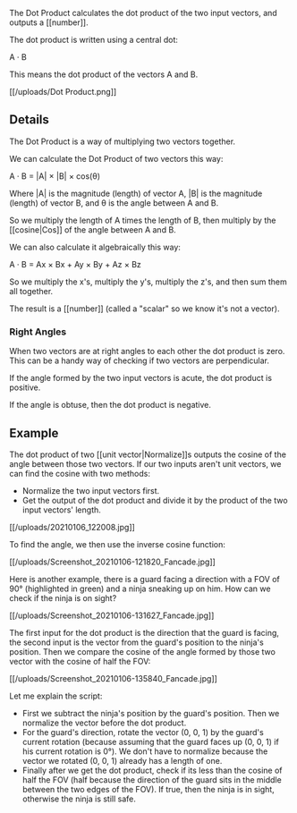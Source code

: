 The Dot Product calculates the dot product of the two input vectors, and outputs a [[number]].

The dot product is written using a central dot:

A · B

This means the dot product of the vectors A and B.

[[/uploads/Dot Product.png]]

## Details

The Dot Product is a way of multiplying two vectors together.

We can calculate the Dot Product of two vectors this way:

A · B = \|A\| × \|B\| × cos(θ)

Where \|A\| is the magnitude (length) of vector A, \|B\| is the magnitude (length) of vector B, and θ is the angle between A and B.

So we multiply the length of A times the length of B, then multiply by the [[cosine|Cos]] of the angle between A and B.

We can also calculate it algebraically this way:

A · B = Ax × Bx + Ay × By + Az × Bz

So we multiply the x's, multiply the y's, multiply the z's, and then sum them all together.

The result is a [[number]] (called a "scalar" so we know it's not a vector).

### Right Angles

When two vectors are at right angles to each other the dot product is zero. This can be a handy way of checking if two vectors are perpendicular.

If the angle formed by the two input vectors is acute, the dot product is positive.

If the angle is obtuse, then the dot product is negative.

## Example

The dot product of two [[unit vector|Normalize]]s outputs the cosine of the angle between those two vectors. If our two inputs aren't unit vectors, we can find the cosine with two methods:
- Normalize the two input vectors first.
- Get the output of the dot product and divide it by the product of the two input vectors' length.

[[/uploads/20210106_122008.jpg]]

To find the angle, we then use the inverse cosine function:

[[/uploads/Screenshot_20210106-121820_Fancade.jpg]]

Here is another example, there is a guard facing a direction with a FOV of 90° (highlighted in green) and a ninja sneaking up on him. How can we check if the ninja is on sight?

[[/uploads/Screenshot_20210106-131627_Fancade.jpg]]

The first input for the dot product is the direction that the guard is facing, the second input is the vector from the guard's position to the ninja's position. Then we compare the cosine of the angle formed by those two vector with the cosine of half the FOV:

[[/uploads/Screenshot_20210106-135840_Fancade.jpg]]

Let me explain the script:
- First we subtract the ninja's position by the guard's position. Then we normalize the vector before the dot product.
- For the guard's direction, rotate the vector (0, 0, 1) by the guard's current rotation (because assuming that the guard faces up (0, 0, 1) if his current rotation is 0°).
We don't have to normalize because the vector we rotated (0, 0, 1) already has a length of one.
- Finally after we get the dot product, check if its less than the cosine of half the FOV (half because the direction of the guard sits in the middle between the two edges of the FOV). If true, then the ninja is in sight, otherwise the ninja is still safe.